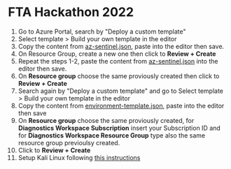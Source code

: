 # FTA Hackathon 2022

1. Go to Azure Portal, search by "Deploy a custom template" 
2. Select template > Build your own template in the editor
3. Copy the content from [az-sentinel.json](az-sentinel.json), paste into the editor then save.
4. On Resource Group, create a new one then click to **Review + Create**
5. Repeat the steps 1-2, paste the content from [az-sentinel.json](az-sentinel.json) into the editor then save.
7. On **Resource group** choose the same proviously created then click to **Review + Create**
8. Search again by "Deploy a custom template" and go to Select template > Build your own template in the editor
9. Copy the content from  [environment-template.json](environment-template.json), paste into the editor then save
10. On **Resource group** choose the same proviously created, for **Diagnostics Workspace Subscription** insert your Subscription ID and for **Diagnostics Workspace Resource Group** type also the same resource group previoulsy created.
11. Click to **Review + Create**
12. Setup Kali Linux following [this instructions](kali.md)
